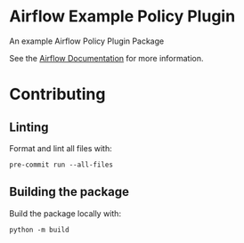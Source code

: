 # Airflow Example Policy Plugin
An example Airflow Policy Plugin Package

See the [Airflow Documentation](https://airflow.apache.org/docs/apache-airflow/stable/administration-and-deployment/cluster-policies.html) for more information.

# Contributing

## Linting

Format and lint all files with:
```shell
pre-commit run --all-files
```

## Building the package

Build the package locally with:
```shell
python -m build
```
